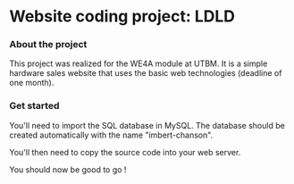 # Website coding project: LDLD

### About the project

This project was realized for the WE4A module at UTBM.
It is a simple hardware sales website that uses the basic web technologies (deadline of one month).

### Get started

You'll need to import the SQL database in MySQL.
The database should be created automatically with the name "imbert-chanson".

You'll then need to copy the source code into your web server.

You should now be good to go !
